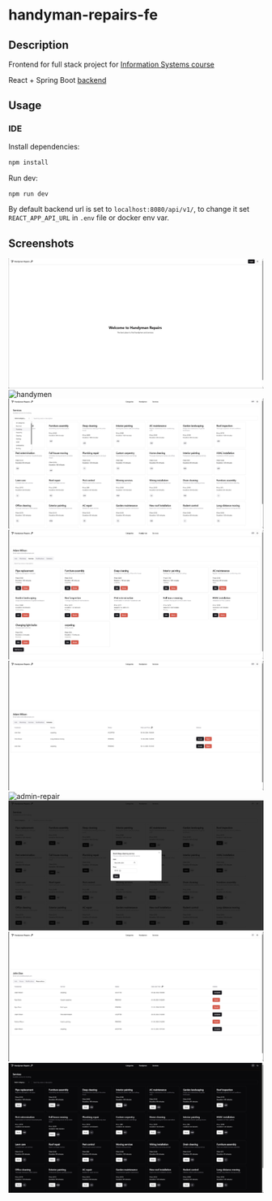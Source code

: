 # handyman-repairs-fe

## Description

Frontend for full stack project for [Information Systems course](https://www.fer.unizg.hr/en/course/infsys)


React + Spring Boot [backend](https://github.com/Theanko1412/handyman-repairs)


## Usage

### IDE

Install dependencies:
```bash
npm install
```

Run dev:
```bash
npm run dev
```

By default backend url is set to ```localhost:8080/api/v1/```, to change it set ```REACT_APP_API_URL``` in ```.env``` file or docker env var.


## Screenshots
![home](./support/screenshots/home-page.jpg)
![handymen](./support/screenshots/handymen.jpg)
![services](./support/screenshots/services.jpg)
![admin-services](./support/screenshots/admin-services.jpg)
![admin-schedule](./support/screenshots/schedule.jpg)
![admin-repair](./support/screenshots/repair.jpg)
![user-booking](./support/screenshots/userbook.jpg)
![user-schedule](./support/screenshots/userschedule.jpg)
![services-dark](./support/screenshots/services-dark.jpg)